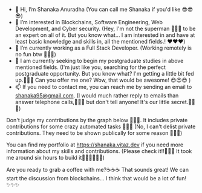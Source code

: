 - 👋 Hi, I’m Shanaka Anuradha (You can call me Shanaka if you'd like 😎😎😎)
- 👀 I’m interested in Blockchains, Software Engineering, Web Development, and Cyber security. (Hey, I'm not the superman 🦸🦸🦸 to be an expert on all of it. But you know what... I am interested in and have at least basic knowledge and skills in, all the mentioned fields.! ❤️❤️❤️)
- 🌱 I’m currently working as a Full Stack Developer. (Working remotely is no fun btw 🫥🫥🫥)
- 💞️ I am currently seeking to begin my postgraduate studies in above mentioned fields. (I'm just like you, searching for the perfect postgraduate opportunity. But you know what? I'm getting a little bit fed up.🥺🥺🥺 Can you offer me one? Wow, that would be awesome! 😍😍😍 )
- 📫 If you need to contact me, you can reach me by sending an email to shanaka95@gmail.com. (I would much rather reply to emails than answer telephone calls,🤥🤥🤥 but don't tell anyone! It's our little secret.🤫🤫🤫)

Don't judge my contributions by the graph below 🤪🤪🤪. It includes private contributions for some crazy automated tasks 🥱🥱🥱 (No, I can't delist private contributions. They need to be shown publically for some reason 🫠🫠🫠)

You can find my portfolio at https://shanaka.vitaz.dev if you need more information about my skills and contributions. (Please check it!!🫣🫣🫣 It took me around six hours to build it😵‍💫😵‍💫😵‍💫)

Are you ready to grab a coffee with me?☕☕☕ That sounds great! We can start the discussion from blockchains... I think that would be a lot of fun! ✨✨✨

<!---
shanaka95/shanaka95 is a ✨ special ✨ repository because its `README.md` (this file) appears on your GitHub profile.
You can click the Preview link to take a look at your changes.
--->

